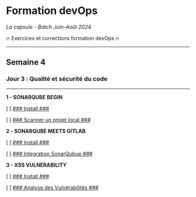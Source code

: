# Formation devOps
_La capsule - Batch Juin-Août 2024_

:fire: Exercices et corrections formation devOps :fire:

---

## Semaine 4

### Jour 3 : Qualité et sécurité du code ###

---

**1 - SONARQUBE BEGIN**

[ ] <ins>### Install ###</ins>

[ ] <ins>### Scanner un projet local ###</ins>


**2 - SONARQUBE MEETS GITLAB**

[ ] <ins>### Install ###</ins>

[ ] <ins>### Integration SonarQubue ###</ins>

**3 - XSS VULNERABILITY**

[ ] <ins>### Install ###</ins>

[ ] <ins>### Analyse des Vulnérabilités ###</ins>
